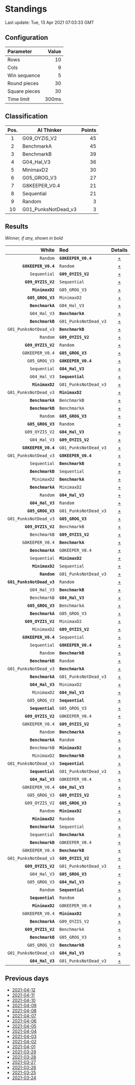 # Standings

Last update: Tue, 13 Apr 2021 07:03:33 GMT

## Configuration

| Parameter      | Value             |
|:-------------- | ----------------: |
| Rows          | 10        |
| Cols          | 9        |
| Win sequence  | 5 |
| Round pieces  | 30  |
| Square pieces | 30 |
| Time limit    | 300ms     |

## Classification

| Pos. | AI Thinker | Points |
|:----:| ---------- | -----: |
| 1 | G09_OYZIS_V2 | 45 |
| 2 | BenchmarkA | 45 |
| 3 | BenchmarkB | 39 |
| 4 | G04_Hal_V3 | 36 |
| 5 | MinimaxD2 | 30 |
| 6 | G05_GROG_V3 | 27 |
| 7 | G8KEEPER_V0.4 | 21 |
| 8 | Sequential | 21 |
| 9 | Random | 3 |
| 10 | G01_PunksNotDead_v3 | 3 |

## Results

_Winner, if any, shown in bold_

| White |   Red   | Details |
| -----:|:------- | :-----: |
| `Random` | **`G8KEEPER_V0.4`** | [+](results/RandomvsG8KEEPER_V0.4.txt) |
| **`G8KEEPER_V0.4`** | `Random` | [+](results/G8KEEPER_V0.4vsRandom.txt) |
| `Sequential` | **`G09_OYZIS_V2`** | [+](results/SequentialvsG09_OYZIS_V2.txt) |
| **`G09_OYZIS_V2`** | `Sequential` | [+](results/G09_OYZIS_V2vsSequential.txt) |
| **`MinimaxD2`** | `G05_GROG_V3` | [+](results/MinimaxD2vsG05_GROG_V3.txt) |
| **`G05_GROG_V3`** | `MinimaxD2` | [+](results/G05_GROG_V3vsMinimaxD2.txt) |
| **`BenchmarkA`** | `G04_Hal_V3` | [+](results/BenchmarkAvsG04_Hal_V3.txt) |
| `G04_Hal_V3` | **`BenchmarkA`** | [+](results/G04_Hal_V3vsBenchmarkA.txt) |
| **`BenchmarkB`** | `G01_PunksNotDead_v3` | [+](results/BenchmarkBvsG01_PunksNotDead_v3.txt) |
| `G01_PunksNotDead_v3` | **`BenchmarkB`** | [+](results/G01_PunksNotDead_v3vsBenchmarkB.txt) |
| `Random` | **`G09_OYZIS_V2`** | [+](results/RandomvsG09_OYZIS_V2.txt) |
| **`G09_OYZIS_V2`** | `Random` | [+](results/G09_OYZIS_V2vsRandom.txt) |
| `G8KEEPER_V0.4` | **`G05_GROG_V3`** | [+](results/G8KEEPER_V0.4vsG05_GROG_V3.txt) |
| `G05_GROG_V3` | **`G8KEEPER_V0.4`** | [+](results/G05_GROG_V3vsG8KEEPER_V0.4.txt) |
| `Sequential` | **`G04_Hal_V3`** | [+](results/SequentialvsG04_Hal_V3.txt) |
| `G04_Hal_V3` | **`Sequential`** | [+](results/G04_Hal_V3vsSequential.txt) |
| **`MinimaxD2`** | `G01_PunksNotDead_v3` | [+](results/MinimaxD2vsG01_PunksNotDead_v3.txt) |
| `G01_PunksNotDead_v3` | **`MinimaxD2`** | [+](results/G01_PunksNotDead_v3vsMinimaxD2.txt) |
| **`BenchmarkA`** | `BenchmarkB` | [+](results/BenchmarkAvsBenchmarkB.txt) |
| **`BenchmarkB`** | `BenchmarkA` | [+](results/BenchmarkBvsBenchmarkA.txt) |
| `Random` | **`G05_GROG_V3`** | [+](results/RandomvsG05_GROG_V3.txt) |
| **`G05_GROG_V3`** | `Random` | [+](results/G05_GROG_V3vsRandom.txt) |
| `G09_OYZIS_V2` | **`G04_Hal_V3`** | [+](results/G09_OYZIS_V2vsG04_Hal_V3.txt) |
| `G04_Hal_V3` | **`G09_OYZIS_V2`** | [+](results/G04_Hal_V3vsG09_OYZIS_V2.txt) |
| **`G8KEEPER_V0.4`** | `G01_PunksNotDead_v3` | [+](results/G8KEEPER_V0.4vsG01_PunksNotDead_v3.txt) |
| `G01_PunksNotDead_v3` | **`G8KEEPER_V0.4`** | [+](results/G01_PunksNotDead_v3vsG8KEEPER_V0.4.txt) |
| `Sequential` | **`BenchmarkB`** | [+](results/SequentialvsBenchmarkB.txt) |
| **`BenchmarkB`** | `Sequential` | [+](results/BenchmarkBvsSequential.txt) |
| `MinimaxD2` | **`BenchmarkA`** | [+](results/MinimaxD2vsBenchmarkA.txt) |
| **`BenchmarkA`** | `MinimaxD2` | [+](results/BenchmarkAvsMinimaxD2.txt) |
| `Random` | **`G04_Hal_V3`** | [+](results/RandomvsG04_Hal_V3.txt) |
| **`G04_Hal_V3`** | `Random` | [+](results/G04_Hal_V3vsRandom.txt) |
| **`G05_GROG_V3`** | `G01_PunksNotDead_v3` | [+](results/G05_GROG_V3vsG01_PunksNotDead_v3.txt) |
| `G01_PunksNotDead_v3` | **`G05_GROG_V3`** | [+](results/G01_PunksNotDead_v3vsG05_GROG_V3.txt) |
| **`G09_OYZIS_V2`** | `BenchmarkB` | [+](results/G09_OYZIS_V2vsBenchmarkB.txt) |
| `BenchmarkB` | **`G09_OYZIS_V2`** | [+](results/BenchmarkBvsG09_OYZIS_V2.txt) |
| `G8KEEPER_V0.4` | **`BenchmarkA`** | [+](results/G8KEEPER_V0.4vsBenchmarkA.txt) |
| **`BenchmarkA`** | `G8KEEPER_V0.4` | [+](results/BenchmarkAvsG8KEEPER_V0.4.txt) |
| `Sequential` | **`MinimaxD2`** | [+](results/SequentialvsMinimaxD2.txt) |
| **`MinimaxD2`** | `Sequential` | [+](results/MinimaxD2vsSequential.txt) |
| **`Random`** | `G01_PunksNotDead_v3` | [+](results/RandomvsG01_PunksNotDead_v3.txt) |
| **`G01_PunksNotDead_v3`** | `Random` | [+](results/G01_PunksNotDead_v3vsRandom.txt) |
| `G04_Hal_V3` | **`BenchmarkB`** | [+](results/G04_Hal_V3vsBenchmarkB.txt) |
| `BenchmarkB` | **`G04_Hal_V3`** | [+](results/BenchmarkBvsG04_Hal_V3.txt) |
| **`G05_GROG_V3`** | `BenchmarkA` | [+](results/G05_GROG_V3vsBenchmarkA.txt) |
| **`BenchmarkA`** | `G05_GROG_V3` | [+](results/BenchmarkAvsG05_GROG_V3.txt) |
| **`G09_OYZIS_V2`** | `MinimaxD2` | [+](results/G09_OYZIS_V2vsMinimaxD2.txt) |
| `MinimaxD2` | **`G09_OYZIS_V2`** | [+](results/MinimaxD2vsG09_OYZIS_V2.txt) |
| **`G8KEEPER_V0.4`** | `Sequential` | [+](results/G8KEEPER_V0.4vsSequential.txt) |
| `Sequential` | **`G8KEEPER_V0.4`** | [+](results/SequentialvsG8KEEPER_V0.4.txt) |
| `Random` | **`BenchmarkB`** | [+](results/RandomvsBenchmarkB.txt) |
| **`BenchmarkB`** | `Random` | [+](results/BenchmarkBvsRandom.txt) |
| `G01_PunksNotDead_v3` | **`BenchmarkA`** | [+](results/G01_PunksNotDead_v3vsBenchmarkA.txt) |
| **`BenchmarkA`** | `G01_PunksNotDead_v3` | [+](results/BenchmarkAvsG01_PunksNotDead_v3.txt) |
| **`G04_Hal_V3`** | `MinimaxD2` | [+](results/G04_Hal_V3vsMinimaxD2.txt) |
| `MinimaxD2` | **`G04_Hal_V3`** | [+](results/MinimaxD2vsG04_Hal_V3.txt) |
| `G05_GROG_V3` | **`Sequential`** | [+](results/G05_GROG_V3vsSequential.txt) |
| **`Sequential`** | `G05_GROG_V3` | [+](results/SequentialvsG05_GROG_V3.txt) |
| **`G09_OYZIS_V2`** | `G8KEEPER_V0.4` | [+](results/G09_OYZIS_V2vsG8KEEPER_V0.4.txt) |
| `G8KEEPER_V0.4` | **`G09_OYZIS_V2`** | [+](results/G8KEEPER_V0.4vsG09_OYZIS_V2.txt) |
| `Random` | **`BenchmarkA`** | [+](results/RandomvsBenchmarkA.txt) |
| **`BenchmarkA`** | `Random` | [+](results/BenchmarkAvsRandom.txt) |
| `BenchmarkB` | **`MinimaxD2`** | [+](results/BenchmarkBvsMinimaxD2.txt) |
| `MinimaxD2` | **`BenchmarkB`** | [+](results/MinimaxD2vsBenchmarkB.txt) |
| `G01_PunksNotDead_v3` | **`Sequential`** | [+](results/G01_PunksNotDead_v3vsSequential.txt) |
| **`Sequential`** | `G01_PunksNotDead_v3` | [+](results/SequentialvsG01_PunksNotDead_v3.txt) |
| **`G04_Hal_V3`** | `G8KEEPER_V0.4` | [+](results/G04_Hal_V3vsG8KEEPER_V0.4.txt) |
| `G8KEEPER_V0.4` | **`G04_Hal_V3`** | [+](results/G8KEEPER_V0.4vsG04_Hal_V3.txt) |
| `G05_GROG_V3` | **`G09_OYZIS_V2`** | [+](results/G05_GROG_V3vsG09_OYZIS_V2.txt) |
| `G09_OYZIS_V2` | **`G05_GROG_V3`** | [+](results/G09_OYZIS_V2vsG05_GROG_V3.txt) |
| `Random` | **`MinimaxD2`** | [+](results/RandomvsMinimaxD2.txt) |
| **`MinimaxD2`** | `Random` | [+](results/MinimaxD2vsRandom.txt) |
| **`BenchmarkA`** | `Sequential` | [+](results/BenchmarkAvsSequential.txt) |
| `Sequential` | **`BenchmarkA`** | [+](results/SequentialvsBenchmarkA.txt) |
| **`BenchmarkB`** | `G8KEEPER_V0.4` | [+](results/BenchmarkBvsG8KEEPER_V0.4.txt) |
| `G8KEEPER_V0.4` | **`BenchmarkB`** | [+](results/G8KEEPER_V0.4vsBenchmarkB.txt) |
| `G01_PunksNotDead_v3` | **`G09_OYZIS_V2`** | [+](results/G01_PunksNotDead_v3vsG09_OYZIS_V2.txt) |
| **`G09_OYZIS_V2`** | `G01_PunksNotDead_v3` | [+](results/G09_OYZIS_V2vsG01_PunksNotDead_v3.txt) |
| `G04_Hal_V3` | **`G05_GROG_V3`** | [+](results/G04_Hal_V3vsG05_GROG_V3.txt) |
| `G05_GROG_V3` | **`G04_Hal_V3`** | [+](results/G05_GROG_V3vsG04_Hal_V3.txt) |
| `Random` | **`Sequential`** | [+](results/RandomvsSequential.txt) |
| **`Sequential`** | `Random` | [+](results/SequentialvsRandom.txt) |
| **`MinimaxD2`** | `G8KEEPER_V0.4` | [+](results/MinimaxD2vsG8KEEPER_V0.4.txt) |
| `G8KEEPER_V0.4` | **`MinimaxD2`** | [+](results/G8KEEPER_V0.4vsMinimaxD2.txt) |
| **`BenchmarkA`** | `G09_OYZIS_V2` | [+](results/BenchmarkAvsG09_OYZIS_V2.txt) |
| **`G09_OYZIS_V2`** | `BenchmarkA` | [+](results/G09_OYZIS_V2vsBenchmarkA.txt) |
| **`BenchmarkB`** | `G05_GROG_V3` | [+](results/BenchmarkBvsG05_GROG_V3.txt) |
| `G05_GROG_V3` | **`BenchmarkB`** | [+](results/G05_GROG_V3vsBenchmarkB.txt) |
| `G01_PunksNotDead_v3` | **`G04_Hal_V3`** | [+](results/G01_PunksNotDead_v3vsG04_Hal_V3.txt) |
| **`G04_Hal_V3`** | `G01_PunksNotDead_v3` | [+](results/G04_Hal_V3vsG01_PunksNotDead_v3.txt) |

## Previous days

* [2021-04-12](../2021-04-12/standings.md)
* [2021-04-11](../2021-04-11/standings.md)
* [2021-04-10](../2021-04-10/standings.md)
* [2021-04-09](../2021-04-09/standings.md)
* [2021-04-08](../2021-04-08/standings.md)
* [2021-04-07](../2021-04-07/standings.md)
* [2021-04-06](../2021-04-06/standings.md)
* [2021-04-05](../2021-04-05/standings.md)
* [2021-04-04](../2021-04-04/standings.md)
* [2021-04-03](../2021-04-03/standings.md)
* [2021-04-02](../2021-04-02/standings.md)
* [2021-04-01](../2021-04-01/standings.md)
* [2021-03-29](../2021-03-29/standings.md)
* [2021-03-28](../2021-03-28/standings.md)
* [2021-03-27](../2021-03-27/standings.md)
* [2021-03-26](../2021-03-26/standings.md)
* [2021-03-25](../2021-03-25/standings.md)
* [2021-03-24](../2021-03-24/standings.md)
